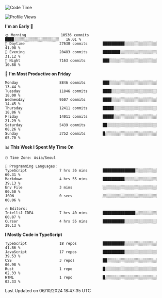 <!--START_SECTION:waka-->
![Code Time](http://img.shields.io/badge/Code%20Time-6%2C778%20hrs%2019%20mins-blue)

![Profile Views](http://img.shields.io/badge/Profile%20Views-0-blue)

**I'm an Early 🐤** 

```text
🌞 Morning                10536 commits       ████░░░░░░░░░░░░░░░░░░░░░   16.01 % 
🌆 Daytime                27630 commits       ██████████░░░░░░░░░░░░░░░   41.98 % 
🌃 Evening                20483 commits       ████████░░░░░░░░░░░░░░░░░   31.12 % 
🌙 Night                  7163 commits        ███░░░░░░░░░░░░░░░░░░░░░░   10.88 % 
```
📅 **I'm Most Productive on Friday** 

```text
Monday                   8846 commits        ███░░░░░░░░░░░░░░░░░░░░░░   13.44 % 
Tuesday                  11846 commits       ████░░░░░░░░░░░░░░░░░░░░░   18.00 % 
Wednesday                9507 commits        ████░░░░░░░░░░░░░░░░░░░░░   14.45 % 
Thursday                 12411 commits       █████░░░░░░░░░░░░░░░░░░░░   18.86 % 
Friday                   14011 commits       █████░░░░░░░░░░░░░░░░░░░░   21.29 % 
Saturday                 5439 commits        ██░░░░░░░░░░░░░░░░░░░░░░░   08.26 % 
Sunday                   3752 commits        █░░░░░░░░░░░░░░░░░░░░░░░░   05.70 % 
```


📊 **This Week I Spent My Time On** 

```text
🕑︎ Time Zone: Asia/Seoul

💬 Programming Languages: 
TypeScript               7 hrs 36 mins       ███████████████░░░░░░░░░░   60.31 % 
Markdown                 4 hrs 55 mins       ██████████░░░░░░░░░░░░░░░   39.13 % 
Env File                 3 mins              ░░░░░░░░░░░░░░░░░░░░░░░░░   00.50 % 
JSON                     0 secs              ░░░░░░░░░░░░░░░░░░░░░░░░░   00.06 % 

🔥 Editors: 
IntelliJ IDEA            7 hrs 40 mins       ███████████████░░░░░░░░░░   60.87 % 
Cursor                   4 hrs 55 mins       ██████████░░░░░░░░░░░░░░░   39.13 % 
```

**I Mostly Code in TypeScript** 

```text
TypeScript               18 repos            ██████████░░░░░░░░░░░░░░░   41.86 % 
JavaScript               17 repos            ██████████░░░░░░░░░░░░░░░   39.53 % 
CSS                      3 repos             ██░░░░░░░░░░░░░░░░░░░░░░░   06.98 % 
Rust                     1 repo              █░░░░░░░░░░░░░░░░░░░░░░░░   02.33 % 
HTML                     1 repo              █░░░░░░░░░░░░░░░░░░░░░░░░   02.33 % 
```




 Last Updated on 06/10/2024 18:47:35 UTC
<!--END_SECTION:waka-->
